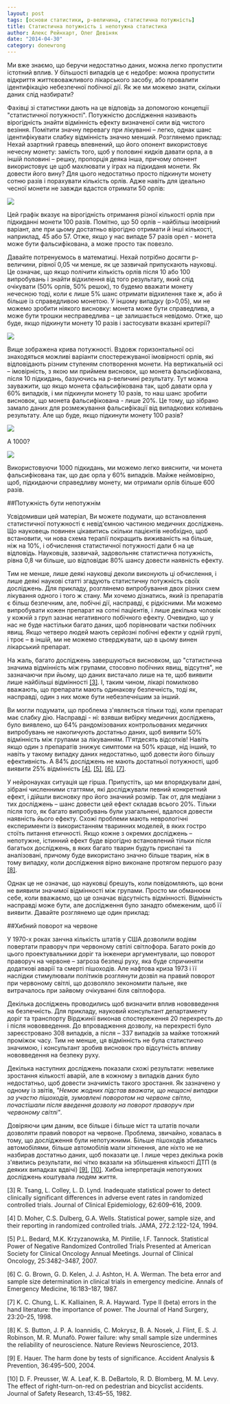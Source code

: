 ```yaml
---
layout: post
tags: [основи статистики, р-величина, статистична потужність]
title: Статистична потужність і непотужна статистика
author: Алекс Рейнхарт, Олег Девіняк
date: "2014-04-30" 
category: donewrong
---
```


Ми вже знаємо, що беручи недостатньо даних, можна легко пропустити істотний вплив. У більшості випадків це є недобре: можна пропустити відкриття життєвоважливого лікарського засобу, або провалити ідентифікацію небезпечної побічної дії. Як же ми можемо знати, скільки даних слід назбирати?

Фахівці зі статистики дають на це відповідь за допомогою концепції "статистичної потужності". Потужністю дослідження називають вірогідність знайти відмінність ефекту визначеної сили від чистого везіння. Помітити значну перевагу при лікуванні – легко, однак шанс ідентифікувати слабку відмінність значно менший. Розглянемо приклад:
Нехай азартний гравець впевнений, що його опонент використовує нечесну монету: замість того, щоб у половині кидків давати орла, а в іншій половині – решку, пропорція деяка інша, причому опонент використовує це щоб махлювати у іграх на підкиданя монети. Як довести його вину?
Для цього недостатньо просто підкинути монету сотню разів і порахувати кількість орлів. Адже навіть для ідеально чесної монети не завжди вдастся отримати 50 орлів:

<img src="{{site.url}}/figures/power-1.png">

Цей графік вказує на вірогідність отримання різної кількості орлів при підкиданні монети 100 разів. Помітно, що 50 орлів – найбільш імовірний варіант, але при цьому достатньо вірогідно отримати й інші кількості, наприклад, 45 або 57. Отже, якщо у нас випаде 57 разів орел - монета може бути фальсифікована, а може просто так повезло.

Давайте потренуємось в математиці. Нехай потрібно досягти р-величини, рівної 0,05 чи менше, як це зазвичай припускають науковці. Це означає, що якщо полічити кількість орлів після 10 або 100 випробувань і знайти відхилення від того результату, який слід очікувати (50% орлів, 50% решок), то будемо вважати монету нечесною тоді, коли є лише 5% шанс отримати відхилення таке ж, або й більше із справедливою монетою. У іншому випадку (р>0,05), ми не можемо зробити ніякого висновку: монета може бути справедлива, а може бути трошки несправедлива – це залишається невідомо.
Отже, що буде, якщо підкинути монету 10 разів і застосувати вказані критерії?

<img src="{{site.url}}/figures/power-2.png">

Вище зображена крива потужності. Вздовж горизонтальної осі знаходяться можливі варіанти спостережуваної імовірності орлів, які відповідають різним ступеням спотворення монети. На вертикальній осі – імовірність, з якою ми приймем висновок, що монета фальсифікована, після 10 підкидань, базуючись на р-величині результату. 
Тут можна зауважити, що якщо монета сфальсифікована так, щоб давати орла у 60% випадків, і ми підкинули монету 10 разів, то наш шанс зробити висновок, що монета фальсифікована - лише 20%. Це тому, що зібрано замало даних для розмежування фальсифікації від випадкових коливань результату. 
Але що буде, якщо підкинути монету 100 разів?

<img src="{{site.url}}/figures/power-3.png">

А 1000?

<img src="{{site.url}}/figures/power-4.png">

Використовуючи 1000 підкидань, ми можемо легко вияснити, чи монета фальсифікована так, що дає орла у 60% випадків. Майже неймовірно, щоб, підкидаючи справедливу монету, ми отримали орлів більше 600 разів.

##Потужність бути непотужнім

Усвідомивши цей матеріал, Ви можете подумати, що встановлення статистичної потужності є невід'ємною частиною медичних досліджень. Що науковець повинен цікавитись скільки пацієнтів необхідно, щоб встановити, чи нова схема терапії покращить виживаність на більше, ніж на 10%, і обчислення статистичної потужності дали б на це відповідь. Науковців, зазвичай, задовольняє статистична потужність, рівна 0,8 чи більше, шо відповідає 80% шансу довести наявність ефекту.

Тим не менше, лише деякі науковці деколи виконують ці обчислення, і лише деякі наукові статті згадують статистичну потужність своїх досліджень. 
Для прикладу, розглянемо випробування двох різних схем лікування одного і того ж стану. Ми хочемо дізнатись, який із препаратів є більш безпечним, але, побічні дії, насправді, є рідкісними. Ми можемо випробувати кожен препарат на сотні пацієнтів, і лише декілька чоловік у кожній з груп зазнає негативного побічного ефекту. Очевидно, що у нас не буде настільки багато даних, щоб порівнювати частки побічних явищ. Якщо четверо людей мають серйозні побічні ефекти у одній групі, і троє – в іншій, ми не можемо стверджувати, що в цьому винен лікарський препарат. 

На жаль, багато досліджень завершуються висновком, що "статистична значима відмінність між групами, стосовно побічних явищ, відсутня", не зазначаючи при йьому, що даних вистачало лише на те, щоб виявити лише найбільші відмінності <a href="#tsang 2009">\[3\]</a>. І, таким чином, лікарі помилково вважають, що препарати мають одинакову безпечність, тоді як, насправді, один з них може бути небезпечнішим за інший.

Ви могли подумати, що проблема з'являється тільки тоді, коли препарат має слабку дію. Насправді - ні: взявши вибірку медичних досліджень, було виявлено, що 64% рандомізованих контрольованих медичних випробувань не накопичують достатньо даних, щоб виявити 50% відмінність між групами за лікуванням. П'ятдесять відсотків! Навіть якщо один з препаратів знижує симптоми на 50% краще, нід інший, то навіть у такому випадку даних недостатньо, щоб довести його більшу ефективність. А 84% досліджень не мають достатньої потужності, щоб виявити 25% відмінність <a href="moher 1994">\[4\]</a>, <a href="#bedard 2007">\[5\]</a>, <a href="#brown 1987">\[6\]</a>, <a href="#chung 1998">\[7\]</a>.

У нейронауках ситуація ще гірша. Припустіть, що ми впорядкували дані, зібрані численними статтями, які досліджували певний конкретний ефект, і дійшли висновку про його значний розмір. Так от, для медіани з тих досліджень – шанс довести цей ефект складав всього 20%. Тільки після того, як багато випробувань були узагальнені, вдалося довести наявність йього ефекту. Схожі проблеми мають неврологічні експерименти із використанням тваринних моделей, в яких гостро стоїть питання етичності. Якщо кожне з окремих досліджень – непотужне, істинний ефект буде вірогідно встановлений тільки після багатьох досліджень, в яких багато тварин будуть приспані та аналізовані, причому буде використано значно більше тварин, ніж в тому випадку, коли дослідження вірно виконане протягом першого разу <a href="#button 2013">\[8\]</a>.

Однак це не означає, що науковці брешуть, коли повідомляють, що вони не виявили значимої відмінності між групами. Просто ми обманюєм себе, коли вважаємо, що це означає відсутність відмінності. Відмінність насправді може бути, але дослідження було занадто обмеженим, щоб її виявити. 
Давайте розглянемо ще один приклад:

##Хибний поворот на червоне

У 1970-х роках занчна кількість штатів у США дозволили водіям повертати праворуч при червоному свтілі світлофора. Багато років до цього проектувальники доріг та інженери аргументували, що поворот праворуч на червоне – загроза безпеці руху, яка буде спричиняти додаткові аварії та смерті пішоходів. Але нафтова криза 1973 і її наслідки стимулювали політиків розглянути дозвіл на правий поворот при червоному світлі, що дозволяло зекономити пальне, яке витрачалось при зайвому очікуванні біля світлофора.

Декілька досліджень проводились щоб визначити вплив нововведення на безпечність. Для прикладу, науковий консультант департаменту доріг та транспорту Вірджинії виконав спостереження 20 перехресть до і після нововведення. До впровадження дозволу, на перехресті було зареєстровано 308 випадків, а після – 337 випадків за майже тотожний проміжок часу. Тим не менше, ця відмінність не була статистично значимою, і консультант зробив висновок про відсутність впливу нововведення на безпеку руху.

Декілька наступних досліджень показали схожі результати: невелике зростання кількості аварій, але в кожному з випадків даних було недостатньо, щоб довести значимість такого зростання. Як зазначено у одному із звітів, *"Немає жодних підстав вважати, що нещасні випадки за участю пішоходів, зумовлені поворотом на червоне світло, почастішали після введення дозволу на поворот праворуч при червоному світлі"*.

Довіряючи цим даним, все більше і більше міст та штатів почали дозволяти правий поворот на червоне. Проблема, звичайно, ховалась в тому, що дослідження були непотужними. Більше пішоходів збивались автомобілями, більше автомобілів мали зіткнення, але ніхто не не назбирав достатньо даних, щоб показати це. І лише через декілька років з'явились результати, які чітко вказали на збільшення кількості ДТП (в деяких випадках вдвічі) <a href="#hauer 2004">\[9\]</a>, <a href="#preusser 1982">\[10\]</a>. Хибна інтерпретація непотужних досліджень коштувала людям життя.

<a name="tsang 2009" id="anchor">\[3\] R. Tsang, L. Colley, L. D. Lynd. Inadequate statistical power to detect clinically significant differences in adverse event rates in randomized controlled trials. Journal of Clinical Epidemiology, 62:609–616, 2009.</a>

<a name="moher 1994" id="anchor">\[4\] D. Moher, C.S. Dulberg, G.A. Wells. Statistical power, sample size, and their reporting in randomized controlled trials. JAMA, 272.2:122-124, 1994.</a>

<a name="bedard 2007" id="anchor">\[5\] P.L. Bedard, M.K. Krzyzanowska, M. Pintilie, I.F. Tannock. Statistical Power of Negative Randomized Controlled Trials Presented at American Society for Clinical Oncology Annual Meetings. Journal of Clinical Oncology, 25:3482–3487, 2007.</a>

<a name="brown 1987" id="anchor">\[6\] C. G. Brown, G. D. Kelen, J. J. Ashton, H. A. Werman. The beta error and sample size determination in clinical trials in emergency medicine. Annals of Emergency Medicine, 16:183–187, 1987.</a>

<a name="chung 1998" id="anchor">\[7\] K. C. Chung, L. K. Kalliainen, R. A. Hayward. Type II (beta) errors in the hand literature: the importance of power. The Journal of Hand Surgery, 23:20–25, 1998.</a>

<a name="button 2013" id="anchor">\[8\] K. S. Button, J. P. A. Ioannidis, C. Mokrysz, B. A. Nosek, J. Flint, E. S. J. Robinson, M. R. Munafò. Power failure: why small sample size undermines the reliability of neuroscience. Nature Reviews Neuroscience, 2013. </a>

<a name="hauer 2004" id="anchor">\[9\] E. Hauer. The harm done by tests of significance. Accident Analysis & Prevention, 36:495–500, 2004.</a>

<a name="preusser 1982" id="anchor">\[10\] D. F. Preusser, W. A. Leaf, K. B. DeBartolo, R. D. Blomberg, M. M. Levy. The effect of right-turn-on-red on pedestrian and bicyclist accidents. Journal of Safety Research, 13:45–55, 1982. </a>
